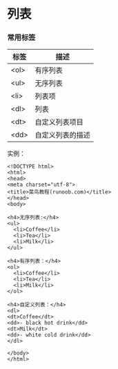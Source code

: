 # 列表

### 常用标签

|标签|描述|
|--|--|
|\<ol>|有序列表|
|\<ul>|无序列表|
|\<li>|列表项|
|\<dl>|列表|
|\<dt>|自定义列表项目|
|\<dd>|自定义列表的描述|

实例：

```(html)
<!DOCTYPE html>
<html>
<head>
<meta charset="utf-8">
<title>菜鸟教程(runoob.com)</title>
</head>
<body>

<h4>无序列表:</h4>
<ul>
  <li>Coffee</li>
  <li>Tea</li>
  <li>Milk</li>
</ul>

<h4>有序列表：</h4>
<ol>
  <li>Coffee</li>
  <li>Tea</li>
  <li>Milk</li>
</ol>

<h4>自定义列表：</h4>
<dl>
<dt>Coffee</dt>
<dd>- black hot drink</dd>
<dt>Milk</dt>
<dd>- white cold drink</dd>
</dl>

</body>
</html>
```
